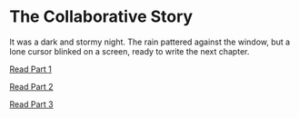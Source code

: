 # The Collaborative Story


It was a dark and stormy night. The rain pattered against the window, but a lone cursor blinked on a screen, ready to write the next chapter.

[Read Part 1](Part1)

[Read Part 2](Part2.py)

[Read Part 3](BraydenRogers_Part3.py)
